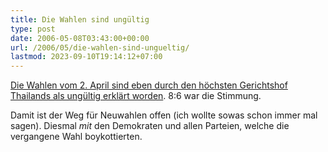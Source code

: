 ```yaml
---
title: Die Wahlen sind ungültig
type: post
date: 2006-05-08T03:43:00+00:00
url: /2006/05/die-wahlen-sind-ungueltig/
lastmod: 2023-09-10T19:14:12+07:00
---
```

[Die Wahlen vom 2. April sind eben durch den höchsten Gerichtshof Thailands als ungültig erklärt worden][1]. 8:6 war die Stimmung.

Damit ist der Weg für Neuwahlen offen (ich wollte sowas schon immer mal sagen). Diesmal _mit_ den Demokraten und allen Parteien, welche die vergangene Wahl boykottierten.

 [1]: http://www.nationmultimedia.com/2006/05/08/headlines/headlines_30003512.php
